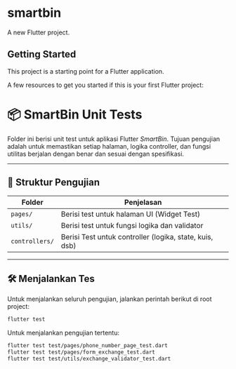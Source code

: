 # smartbin

A new Flutter project.

## Getting Started

This project is a starting point for a Flutter application.

A few resources to get you started if this is your first Flutter project:

# 📦 SmartBin Unit Tests

Folder ini berisi unit test untuk aplikasi Flutter *SmartBin*. Tujuan pengujian adalah untuk memastikan setiap halaman, logika controller, dan fungsi utilitas berjalan dengan benar dan sesuai dengan spesifikasi.

---

## 🧪 Struktur Pengujian

|  Folder          | Penjelasan                                                     |
|------------------|----------------------------------------------------------------|
|  `pages/`        | Berisi test untuk halaman UI (Widget Test)                     |
|  `utils/`        | Berisi test untuk fungsi logika dan validator                  |
|  `controllers/`  | Berisi Test untuk controller (logika, state, kuis, dsb) |
---

## 🛠️ Menjalankan Tes

Untuk menjalankan seluruh pengujian, jalankan perintah berikut di root project:

```bash
flutter test
```

Untuk menjalankan pengujian tertentu:

```bash
flutter test test/pages/phone_number_page_test.dart
flutter test test/pages/form_exchange_test.dart
flutter test test/utils/exchange_validator_test.dart
```